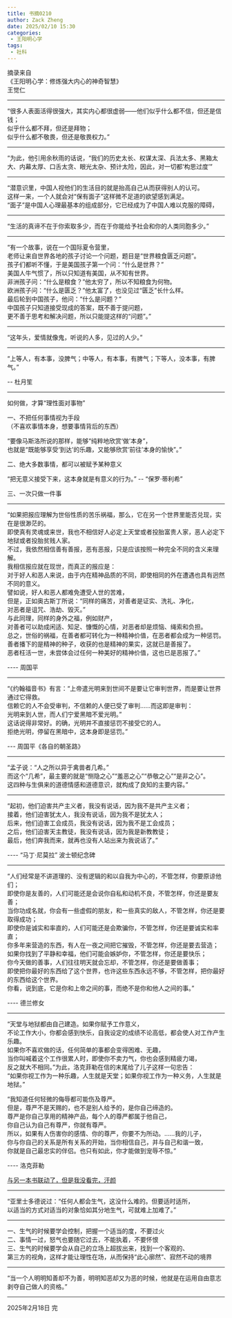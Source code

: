 ```yaml
---
title: 书摘0210
author: Zack Zheng
date: 2025/02/10 15:30
categories:
 - 王阳明心学
tags:
 - 社科
---
```


摘录来自     
《王阳明心学：修炼强大内心的神奇智慧》      
王觉仁      

----------------------------------------

“很多人表面活得很强大，其实内心都很虚弱——他们似乎什么都不信，但还是信钱；      
似乎什么都不拜，但还是拜物；      
似乎什么都不敬畏，但还是敬畏权力。”        

--------------------------------------


“为此，他引用余秋雨的话说，“我们的历史太长、权谋太深、兵法太多、黑箱太大、内幕太厚、口舌太贪、眼光太杂、预计太险，因此，对一切都‘构思过度’”

--------------------------------------

“潜意识里，中国人视他们的生活目的就是抬高自己从而获得别人的认可。    
这样一来，一个人就会对“保有面子”这样微不足道的欲望感到满足。    
“面子”是中国人心理最基本的组成部分，它已经成为了中国人难以克服的障碍，     


--------------------------------------

“生活的真谛不在于你索取多少，而在于你能给予社会和你的人类同胞多少。”


----------------------------------------


“有一个故事，说在一个国际夏令营里，     
老师让来自世界各地的孩子讨论一个问题，题目是“世界粮食匮乏问题”。    
孩子们都听不懂，于是美国孩子第一个问：“什么是世界？”   
美国人牛气惯了，所以只知道有美国，从不知有世界。    
非洲孩子问：“什么是粮食？”他太穷了，所以不知粮食为何物。    
欧洲孩子问：“什么是匮乏？”他太富了，也没见过“匮乏”长什么样。    
最后轮到中国孩子，他问：“什么是问题？”    
中国孩子只知道接受现成的答案，既不善于提问题，    
更不善于思考和解决问题，所以只能提这样的“问题”。”          

----------------------------------------


“这年头，爱情就像鬼，听说的人多，见过的人少。”     

----------------------------------------

“上等人，有本事，没脾气；中等人，有本事，有脾气；下等人，没本事，有脾气。”

-- 杜月笙

----------------------------------------

如何做，才算“理性面对事物”    

一、不把任何事情视为手段     
（不喜欢事情本身，想要事情背后的东西）      

“要像马斯洛所说的那样，能够“纯粹地欣赏‘做’本身”，      
也就是“既能够享受‘到达’的乐趣，又能够欣赏‘前往’本身的愉快”。”      


二、绝大多数事情，都可以被赋予某种意义     


“把无意义接受下来，这本身就是有意义的行为。”    -- “保罗·蒂利希”


三、一次只做一件事       


--------------------------------------


“如果把报应理解为世俗性质的苦乐祸福，那么，它在另一个世界里能否兑现，实在是很渺茫的。       
即使真有灵魂或来世，我也不相信好人必定上天堂或者投胎富贵人家，恶人必定下地狱或者投胎贫贱人家。           
不过，我依然相信善有善报，恶有恶报，只是应该按照一种完全不同的含义来理解。         
我相信报应就在现世，而真正的报应是：       
对于好人和恶人来说，由于内在精神品质的不同，即使相同的外在遭遇也具有迥然不同的意义。      
譬如说，好人和恶人都难免遭受人世的苦难，       
但是，正如奥古斯丁所说：“同样的痛苦，对善者是证实、洗礼、净化，        
对恶者是诅咒、浩劫、毁灭。”      
与此同理，同样的身外之福，例如财产，     
对善者可以助成闲适、知足、慷慨的心情，对恶者却是烦恼、绳索和负担。    
总之，世俗的祸福，在善者都可转化为一种精神价值，在恶者都会成为一种惩罚。       
善者播下的是精神的种子，收获的也是精神的果实，这就已是善报了。      
恶者枉活一世，未尝体会过任何一种美好的精神价值，这也已是恶报了。”      

 

---- 周国平    


--------------------------------------

“《约翰福音书》有言：“上帝遣光明来到世间不是要让它审判世界，而是要让世界通过它得救。     
信赖它的人不会受审判，不信赖的人便已受了审判……而这即是审判：     
光明来到人世，而人们宁爱黑暗不爱光明。”    
这话说得非常好。的确，光明并不直接惩罚不接受它的人。     
拒绝光明，停留在黑暗中，这本身即是惩罚。”      

--- 周国平《各自的朝圣路》   

--------------------------------------

“孟子说：“人之所以异于禽兽者几希。”     
而这个“几希”，最主要的就是“恻隐之心”“羞恶之心”“恭敬之心”“是非之心”。     
这四种与生俱来的道德情感和道德意识，就构成了良知的主要内容。”       

--------------------------------------


“起初，他们迫害共产主义者，我没有说话，因为我不是共产主义者；    
接着，他们迫害犹太人，我没有说话，因为我不是犹太人；     
后来，他们迫害工会成员，我没有说话，因为我不是工会成员；     
之后，他们迫害天主教徒，我没有说话，因为我是新教教徒；     
最后，他们奔我而来，就再也没有人站出来为我说话了。”       

---- “马丁·尼莫拉” 波士顿纪念碑    

--------------------------------------

“人们经常是不讲道理的、没有逻辑的和以自我为中心的，不管怎样，你要原谅他们；      
即使你是友善的，人们可能还是会说你自私和动机不良，不管怎样，你还是要友善；       
当你功成名就，你会有一些虚假的朋友，和一些真实的敌人，不管怎样，你还是要取得成功；      
即使你是诚实和率直的，人们可能还是会欺骗你，不管怎样，你还是要诚实和率直；       
你多年来营造的东西，有人在一夜之间把它摧毁，不管怎样，你还是要去营造；        
如果你找到了平静和幸福，他们可能会嫉妒你，不管怎样，你还是要快乐；      
你今天做的善事，人们往往明天就会忘却，不管怎样，你还是要做善事；       
即使把你最好的东西给了这个世界，也许这些东西永远不够，不管怎样，把你最好的东西给这个世界。     
你看，说到底，它是你和上帝之间的事，而绝不是你和他人之间的事。”       

---- 德兰修女

--------------------------------------

“天堂与地狱都由自己建造。如果你赋予工作意义，      
不论工作大小，你都会感到快乐，自我设定的成绩不论高低，都会使人对工作产生乐趣。        
如果你不喜欢做的话，任何简单的事都会变得困难、无趣，     
当你叫喊着这个工作很累人时，即使你不卖力气，你也会感到精疲力竭，     
反之就大不相同。”为此，洛克菲勒在信的末尾给了儿子这样一句忠告：     
“如果你视工作为一种乐趣，人生就是天堂；如果你视工作为一种义务，人生就是地狱。”   


“我知道任何轻微的侮辱都可能伤及尊严。     
但是，尊严不是天赐的，也不是别人给予的，是你自己缔造的。     
尊严是你自己享用的精神产品，每个人的尊严都属于他自己，     
你自己认为自己有尊严，你就有尊严。        
所以，如果有人伤害你的感情、你的尊严，你要不为所动。……我的儿子，       
你与你自己的关系是所有关系的开始，当你相信自己，并与自己和谐一致，      
你就是自己最忠实的伴侣。也只有如此，你才能做到宠辱不惊。”       

---- 洛克菲勒       

[与另一本书联动了，但是我没看完，汗颜](../洛克菲勒书信集/书评.md)

--------------------------------------


“亚里士多德说过：“任何人都会生气，这没什么难的。但要适时适所，    
以适当的方式对适当的对象恰如其分地生气，可就难上加难了。”       

--------------------------------------

一、生气的时候要学会控制，把握一个适当的度，不要过火       
二、事情一过，怒气也要随它过去，不能执着，不要怀恨      
三、生气的时候要学会从自己的立场上超拔出来，找到一个客观的、      
第三方的视角，这样才能让理性在场，从而保持“此心廓然”、寂然不动的境界   


--------------------------------------

“当一个人明明知善却不为善，明明知恶却又为恶的时候，他就是在运用自由意志剥夺自己做人的资格。”

--------------------------------------

2025年2月18日 完
